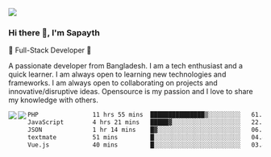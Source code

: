 <!-- **sapayth/sapayth** is a ✨ _special_ ✨ repository because its `README.md` (this file) appears on your GitHub profile.

Here are some ideas to get you started:

- 🔭 I’m currently working on ...
- 🌱 I’m currently learning ...
- 👯 I’m looking to collaborate on ...
- 🤔 I’m looking for help with ...
- 💬 Ask me about ...
- 📫 How to reach me: ...
- 😄 Pronouns: ...
- ⚡ Fun fact: ...
-->
![](https://user-images.githubusercontent.com/74038190/226190894-18e959ba-d458-4a94-ac44-790190f2a947.gif)
### Hi there 👋, I'm Sapayth

🚀 Full-Stack Developer 🚀

A passionate developer from Bangladesh. I am a tech enthusiast and a quick learner. I am always open to learning new technologies and frameworks. I am always open to collaborating on projects and innovative/disruptive ideas. Opensource is my passion and I love to share my knowledge with others.

<div>
<a href="https://github.com/sapayth/github-readme-stats">
  <img align="left" src="https://github-readme-stats.vercel.app/api?username=sapayth&show_icons=true&count_private=true" />
</a>
<a href="https://github.com/sapayth/github-readme-stats">
  <img align="left" src="https://github-readme-stats.vercel.app/api/top-langs/?username=sapayth" />
</a>
</div>
<!--START_SECTION:waka-->

```txt
PHP               11 hrs 55 mins  ███████████████▒░░░░░░░░░   61.20 %
JavaScript        4 hrs 21 mins   █████▓░░░░░░░░░░░░░░░░░░░   22.32 %
JSON              1 hr 14 mins    █▓░░░░░░░░░░░░░░░░░░░░░░░   06.39 %
textmate          51 mins         █░░░░░░░░░░░░░░░░░░░░░░░░   04.44 %
Vue.js            40 mins         █░░░░░░░░░░░░░░░░░░░░░░░░   03.49 %
```

<!--END_SECTION:waka-->

